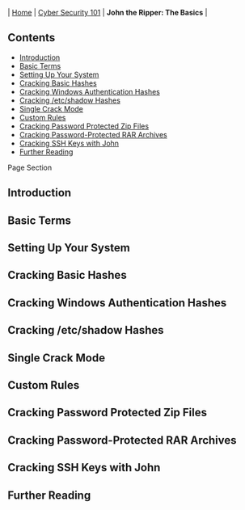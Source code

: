 | [Home](../README.md) | [Cyber Security 101](../README.md#cyber-security-101) | **John the Ripper: The Basics** |

## Contents
- [Introduction](#introduction)
- [Basic Terms](#basic-terms)
- [Setting Up Your System](#setting-up-your-system)
- [Cracking Basic Hashes](#cracking-basic-hashes)
- [Cracking Windows Authentication Hashes](#cracking-windows-authentication-hashes)
- [Cracking /etc/shadow Hashes](#cracking-/etc/shadow-hashes)
- [Single Crack Mode](#single-crack-mode)
- [Custom Rules](#custom-rules)
- [Cracking Password Protected Zip Files](#cracking-password-protected-zip-files)
- [Cracking Password-Protected RAR Archives](#cracking-password-protected-rar-archives)
- [Cracking SSH Keys with John](#cracking-ssh-keys-with-john)
- [Further Reading](#further-reading)

Page Section
## Introduction
## Basic Terms
## Setting Up Your System
## Cracking Basic Hashes
## Cracking Windows Authentication Hashes
## Cracking /etc/shadow Hashes
## Single Crack Mode
## Custom Rules
## Cracking Password Protected Zip Files
## Cracking Password-Protected RAR Archives
## Cracking SSH Keys with John
## Further Reading
